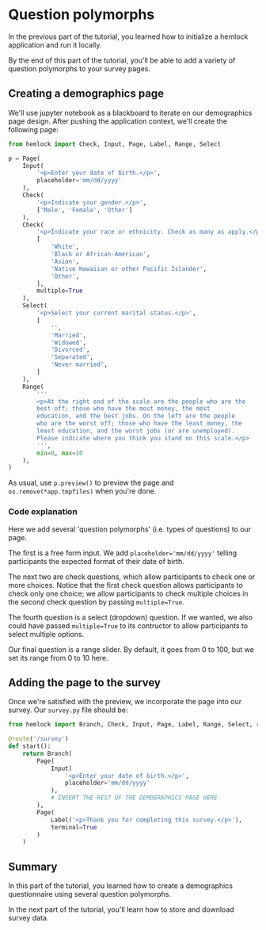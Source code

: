 # Question polymorphs

In the previous part of the tutorial, you learned how to initialize a hemlock application and run it locally.

By the end of this part of the tutorial, you'll be able to add a variety of question polymorphs to your survey pages.

## Creating a demographics page

We'll use jupyter notebook as a blackboard to iterate on our demographics page design. After pushing the application context, we'll create the following page:

```python
from hemlock import Check, Input, Page, Label, Range, Select

p = Page(
    Input(
        '<p>Enter your date of birth.</p>',
        placeholder='mm/dd/yyyy'
    ),
    Check(
        '<p>Indicate your gender.</p>',
        ['Male', 'Female', 'Other']
    ),
    Check(
        '<p>Indicate your race or ethnicity. Check as many as apply.</p>',
        [
            'White',
            'Black or African-American',
            'Asian',
            'Native Hawaiian or other Pacific Islander',
            'Other',
        ],
        multiple=True
    ),
    Select(
        '<p>Select your current marital status.</p>',
        [
            '',
            'Married',
            'Widowed',
            'Divorced',
            'Separated',
            'Never married',
        ]
    ),
    Range(
        '''
        <p>At the right end of the scale are the people who are the 
        best off; those who have the most money, the most 
        education, and the best jobs. On the left are the people 
        who are the worst off; those who have the least money, the 
        least education, and the worst jobs (or are unemployed). 
        Please indicate where you think you stand on this scale.</p>
        ''',
        min=0, max=10
    ),
)
```

As usual, use `p.preview()` to preview the page and `os.remove(*app.tmpfiles)` when you're done.

### Code explanation

Here we add several 'question polymorphs' (i.e. types of questions) to our page. 

The first is a free form input. We add `placeholder='mm/dd/yyyy'` telling participants the expected format of their date of birth.

The next two are check questions, which allow participants to check one or more choices. Notice that the first check question allows participants to check only one choice; we allow participants to check multiple choices in the second check question by passing `multiple=True`.

The fourth question is a select (dropdown) question. If we wanted, we also could have passed `multiple=True` to its contructor to allow participants to select multiple options.

Our final question is a range slider. By default, it goes from 0 to 100, but we set its range from 0 to 10 here.

## Adding the page to the survey

Once we're satisfied with the preview, we incorporate the page into our survey. Our `survey.py` file should be:

```python
from hemlock import Branch, Check, Input, Page, Label, Range, Select, route

@route('/survey')
def start():
    return Branch(
        Page(
            Input(
                '<p>Enter your date of birth.</p>',
                placeholder='mm/dd/yyyy'
            ),
            # INSERT THE REST OF THE DEMOGRAPHICS PAGE HERE
        ),
        Page(
            Label('<p>Thank you for completing this survey.</p>'), 
            terminal=True
        )
    )
```

## Summary

In this part of the tutorial, you learned how to create a demographics questionnaire using several question polymorphs.

In the next part of the tutorial, you'll learn how to store and download survey data.